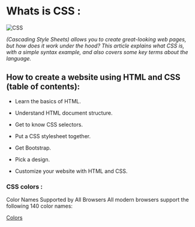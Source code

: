 # Whats is CSS :

![CSS](https://encrypted-tbn0.gstatic.com/images?q=tbn:ANd9GcTAyyiLBkeO-4VUYMuE0RPiaexIpXt66NGypA&usqp=CAU)

 *(Cascading Style Sheets) allows you to create great-looking web pages, but how does it work under the hood?
 This article explains what CSS is, with a simple syntax example, and also covers some key terms about the language.*
 ## How to create a website using HTML and CSS (table of contents):
 
+ Learn the basics of HTML.
 
+ Understand HTML document structure.

+ Get to know CSS selectors.

+ Put a CSS stylesheet together.

+ Get Bootstrap.

+ Pick a design.
 
+ Customize your website with HTML and CSS.

### CSS colors : 
Color Names Supported by All Browsers
All modern browsers support the following 140 color names:

[Colors](https://www.w3schools.com/cssref/css_colors.asp)

